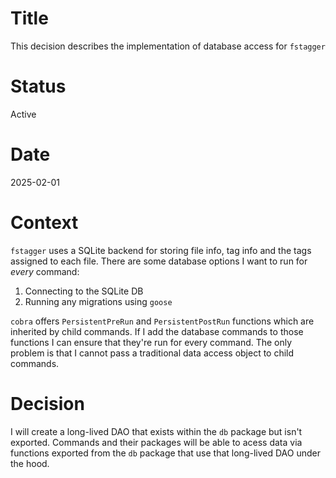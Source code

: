 # Title

This decision describes the implementation of database access for `fstagger`

# Status

Active

# Date

2025-02-01

# Context

`fstagger` uses a SQLite backend for storing file info, tag info and the tags assigned to each file. There are some database options I want to run for _every_ command:

1. Connecting to the SQLite DB
2. Running any migrations using `goose`

`cobra` offers `PersistentPreRun` and `PersistentPostRun` functions which are inherited by child commands. If I add the database commands to those functions I can ensure that they're run for every command. The only problem is that I cannot pass a traditional data access object to child commands.

# Decision

I will create a long-lived DAO that exists within the `db` package but isn't exported. Commands and their packages will be able to acess data via functions exported from the `db` package that use that long-lived DAO under the hood.
